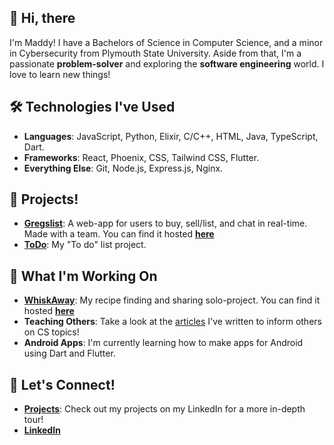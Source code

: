 ## 👋 Hi, there 
I'm Maddy! I have a Bachelors of Science in Computer Science, and a minor in Cybersecurity from Plymouth State University. Aside from that, I'm a passionate **problem-solver** and exploring the **software engineering** world. I love to learn new things!

## 🛠️ Technologies I've Used
- **Languages**: JavaScript, Python, Elixir, C/C++, HTML, Java, TypeScript, Dart. 
- **Frameworks**: React, Phoenix, CSS, Tailwind CSS, Flutter.
- **Everything Else**: Git, Node.js, Express.js, Nginx.

## 🌟 Projects!
- **[Gregslist](https://github.com/maaaddy/gregslist)**: A web-app for users to buy, sell/list, and chat in real-time. Made with a team.
    You can find it hosted **[here](https://randomretail.shop)**
- **[ToDo](https://github.com/maaaddy/todo)**: My "To do" list project. 

## 🔭 What I'm Working On
- **[WhiskAway](https://github.com/maaaddy/whiskaway2)**: My recipe finding and sharing solo-project.
   You can find it hosted **[here](https://whiskaway.food)**
- **Teaching Others**:
    Take a look at the [articles](https://www.linkedin.com/in/madison-conway-88aa84236/recent-activity/articles/) I've written to inform others on CS topics!
- **Android Apps**:
    I'm currently learning how to make apps for Android using Dart and Flutter. 

## 💬 Let's Connect!
- **[Projects](https://www.linkedin.com/in/madison-conway-88aa84236/details/projects/)**: Check out my projects on my LinkedIn for a more in-depth tour!
- **[LinkedIn](https://www.linkedin.com/in/madison-conway-88aa84236/)**


<!--
**maaaddy/maaaddy** is a ✨ _special_ ✨ repository because its `README.md` (this file) appears on your GitHub profile.

Here are some ideas to get you started:

- 🔭 I’m currently working on ...
- 🌱 I’m currently learning ...
- 👯 I’m looking to collaborate on ...
- 🤔 I’m looking for help with ...
- 💬 Ask me about ...
- 📫 How to reach me: ...
- 😄 Pronouns: ...
- ⚡ Fun fact: ...
-->
